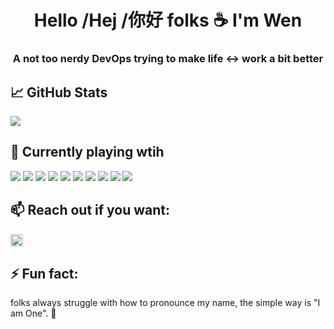 
<h1 align="center">Hello /Hej /你好 folks &#9749; I'm Wen</h1>
<h3 align="center">A not too nerdy DevOps trying to make life <-> work a bit better </h3>


## &#x1f4c8; GitHub Stats
<a href="https://github.com/zdtsw/zdtsw">
<img align="center" src="https://github-readme-stats.vercel.app/api/?username=zdtsw&theme=dracula" />
</a>




## 🔭 Currently playing wtih
![](https://img.shields.io/badge/OS-Linux-informational?style=flat&logo=linux&logoColor=white&color=2bbc8a)
![](https://img.shields.io/badge/Tools-Jenkins-informational?style=flat&logo=Jenkins&logoColor=white&color=2bbc8a)
![](https://img.shields.io/badge/Tools-AWS-informational?style=flat&logo=aws&logoColor=orange)
![](https://img.shields.io/badge/Tools-DockerEE-informational?style=flat&logo=docker&logoColor=lightblue)
![](https://img.shields.io/badge/Tools-Kubernetes-informational?style=flat&logo=kubernetes&logoColor=blue)
![](https://img.shields.io/badge/Tools-Terraform-informational?style=flat&logo=Terraform&logoColor=blueviolet)
![](https://img.shields.io/badge/Tools-Ansible-informational?style=flat&logo=Ansible&logoColor=red)
![](https://img.shields.io/badge/Code-Groovy-informational?style=flat&logo=Groovy&logoColor=white&color=2bbc8a)
![](https://img.shields.io/badge/Code-Golang-informational?style=flat&logo=go&logoColor=lightblue)
![](https://img.shields.io/badge/Code-Python-informational?style=flat&logo=python&logoColor=white&color=2bbc8a)



## 📫 Reach out if you want: 
<a href="https://www.linkedin.com/in/wen-zhou-08b5006/" target="blank">
  <img src="https://cdn.jsdelivr.net/npm/simple-icons@3.0.1/icons/linkedin.svg" height="20" width="20" />
</a>


## ⚡ Fun fact:
folks always struggle with how to pronounce my name, the simple way is "I am One". &#128079;


